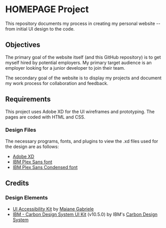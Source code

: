 # HOMEPAGE Project
This repository documents my process in creating my personal website -- from initial UI design to the code.
## Objectives
The primary goal of the website itself (and this GitHub repository) is to get myself hired by potential employers.  My primary target audience is an employer looking for a junior developer to join their team.

The secondary goal of the website is to display my projects and document my work process for collaboration and feedback.

## Requirements
This project uses Adobe XD for the UI wireframes and prototyping.  The pages are coded with HTML and CSS.
### Design Files
The necessary programs, fonts, and plugins to view the .xd files used for the design are as follows:
* [Adobe XD](https://www.adobe.com/products/xd.html)
* [IBM Plex Sans font](https://fonts.google.com/specimen/IBM+Plex+Sans)
* [IBM Plex Sans Condensed font](https://fonts.google.com/specimen/IBM+Plex+Sans+Condensed)

## Credits
### Design Elements
* [UI Accessibility Kit](https://www.behance.net/gallery/103160439/UI-Accessibility-Kit-for-Adobe-XD) by [Maiane Gabriele](https://www.behance.net/maianegabriele)
* [IBM - Carbon Design System UI Kit](https://www.carbondesignsystem.com/designing/kits/adobe-xd) (v10.5.0) by IBM's [Carbon Design System](https://www.carbondesignsystem.com/)